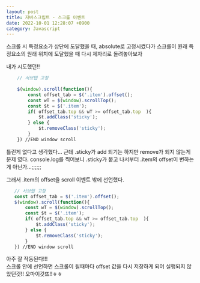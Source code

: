 ```yaml
---
layout: post
title: 자바스크립트 - 스크롤 이벤트
date: 2022-10-01 12:28:07 +0900
category: Javascript
---
```

스크롤 시 특정요소가 상단에 도달했을 때, absolute로 고정시켰다가
스크롤이 원래 특정요소의 원래 위치에 도달했을 때 다시 제자리로 돌려놓아보자

내가 시도했던!!
```javascript
 	// 서브탭 고정
	
	$(window).scroll(function(){
		const offset_tab = $('.item').offset();
		const wT = $(window).scrollTop();
		const $t = $('.item');
		if( offset_tab.top && wT >= offset_tab.top  ){
			$t.addClass('sticky');
		} else {
			$t.removeClass('sticky');
		}
	}) //END window scroll
 ```
 틀린게 없다고 생각했다... 근데 .sticky가 add 되기는 하지만 remove가 되지 않는게 문제 였다.
 console.log를 찍어보니 .sticky가 붙고 나서부터 .item의 offset이 변하는게 아닌가...;;;;;;

 그래서 .item의 offset을 scroll 이벤트 밖에 선언했다.
 ```javascript
 	// 서브탭 고정
	const offset_tab = $('.item').offset();
	$(window).scroll(function(){
		const wT = $(window).scrollTop();
		const $t = $('.item');
		if( offset_tab.top && wT >= offset_tab.top  ){
			$t.addClass('sticky');
		} else {
			$t.removeClass('sticky');
		}
	}) //END window scroll
 ```  
 아주 잘 작동된다!!!  
 스크롤 안에 선언하면 스크롤이 될때마다 offset 값을 다시 저장하게 되어 실행되지 않았던것!! 오마이갓뜨!!ㅎㅎ
